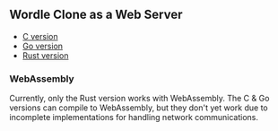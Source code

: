 ## Wordle Clone as a Web Server
* [C version](C/README.md)
* [Go version](Go/README.md)
* [Rust version](Rust/README.md)

### WebAssembly
Currently, only the Rust version works with WebAssembly. The C & Go versions can compile to WebAssembly, but they don't yet work due to incomplete implementations for handling network communications.

